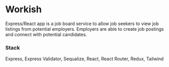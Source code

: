 # Workish

Express/React app is a job board service to allow job seekers to view job listings from potential employers. Employers are able to create job postings and connect with potential candidates.

### Stack 
Express, Express Validator, Sequalize, React, React Router, Redux, Tailwind

